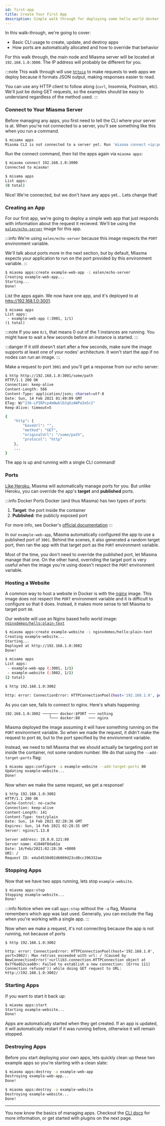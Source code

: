 ```yaml
---
id: first-app
title: Create Your First App
description: Simple walk through for deploying some hello world docker images to your new misama server
---
```


In this walk-through, we're going to cover:

- Basic CLI usage to create, update, and destroy apps
- How ports are automatically allocated and how to override that behavior

For this walk through, the main node and Miasma server will be located at `192.168.1.0:3000`. The IP address will probably be different for you.

:::note
This walk through will use [`httpie`](https://httpie.io/) to make requests to web apps we deploy because it formats JSON output, making responses easier to read.

You can use any HTTP client to follow along (`curl`, Insomnia, Postman, etc). We'll just be doing GET requests, so the examples should be easy to understand regardless of the method used.
:::

### Connect to Your Miasma Server

Before managing any apps, you first need to tell the CLI where your server is at. When you're not connected to a server, you'll see something like this when you run a command.

```bash
$ misama apps
Miasma CLI is not connected to a server yet. Run 'miasma connect <ip:port>'
```

Run the connect command, then list the apps again via `miasma apps`:

```bash
$ miasma connect 192.168.1.0:3000
Connected to miasma!

$ misama apps
List apps:
(0 total)
```

Nice! We're connected, but we don't have any apps yet... Lets change that!

### Creating an App

For our first app, we're going to deploy a simple web app that just responds with information about the request it recieved. We'll be using the [`ealen/echo-server`](https://hub.docker.com/r/ealen/echo-server) image for this app.

:::info
We're using `ealen/echo-server` because this image respects the `PORT` environment variable.

We'll talk about ports more in the next section, but by default, Miasma expects your application to run on the port provided by this environment variable.
:::

```bash
$ miasma apps:create example-web-app -i ealen/echo-server
Creating example-web-app...
Starting...
Done!
```

List the apps again. We now have one app, and it's deployed to at <http://192.168.1.0:3001>.

```
$ misama apps
List apps:
 - example-web-app (:3001, 1/1)
(1 total)
```

:::note
If you see `0/1`, that means 0 out of the 1 instances are running. You might have to wait a few seconds before an instance is started.
:::

:::danger
If it still doesn't start after a few seconds, make sure the image supports at least one of your nodes' architecture. It won't start the app if no nodes can run an image.
:::

Make a request to port `3001` and you'll get a response from our echo server:

```bash
$ http http://192.168.1.0:3001/some/path
HTTP/1.1 200 OK
Connection: keep-alive
Content-Length: 566
Content-Type: application/json; charset=utf-8
Date: Sun, 14 Feb 2021 01:49:09 GMT
ETag: W/"236-LPIRPcp4mNwblDJqXzAWPaIm5cI"
Keep-Alive: timeout=5

{
    "http": {
        "baseUrl": "",
        "method": "GET",
        "originalUrl": "/some/path",
        "protocol": "http"
    },
    ...
}
```

The app is up and running with a single CLI command!

### Ports

[Like Heroku](https://devcenter.heroku.com/articles/runtime-principles#web-servers), Miasma will automatically manage ports for you. But unlike Heroku, you can override the app's **target** and **published** ports.

:::info Docker Ports
Docker (and thus Miasma) has two types of ports:

1. **Target**: the port inside the container
2. **Published**: the publicly exposed port

For more info, see Docker's [official documentation](https://docs.docker.com/compose/compose-file/compose-file-v3/#ports)
:::

In our `example-web-app`, Miasma automatically configured the app to use a published port of `3001`. Behind the scenes, it also generated a random target port, then ran the app with that target port as the `PORT` environment variable.

Most of the time, you don't need to override the published port, let Miasma manage that one. On the other hand, overriding the target port is very useful when the image you're using doesn't respect the `PORT` environment variable.

### Hosting a Website

A common way to host a website in Docker is with the [nginx](https://hub.docker.com/_/nginx/) image. This image does not respect the `PORT` environment variable and it is difficult to configure so that it does. Instead, it makes more sense to tell Miasma to target port `80`.

Our website will use an Nginx based hello world image: [`nginxdemos/hello:plain-text`](https://hub.docker.com/r/nginxdemos/hello:plain-text/)

```bash
$ miasma apps:create example-website -i nginxdemos/hello:plain-text
Creating example-website...
Starting...
Deployed at http://192.168.1.0:3002
Done!

$ misama apps
List apps:
 - example-web-app (:3001, 1/1)
 - example-website (:3002, 1/1)
(2 total)

$ http 192.168.1.0:3002

http: error: ConnectionError: HTTPConnectionPool(host='192.168.1.0', port=3002): Max retries exceeded with url: / (Caused by NewConnectionError('<urllib3.connection.HTTPConnection object at 0x7f6a6b2caa60>: Failed to establish a new connection: [Errno 111] Connection refused')) while doing GET request to URL: http://192.168.1.0:3002/
```

As you can see, fails to connect to nginx. Here's whats happening:

```text
192.168.1.0:3002 ───┬─── docker:$PORT ─── nothing
                    ╰─── docker:80    ─── nginx
```

Miasma deployed the image assuming it will have something running on the `PORT` environment variable. So when we made the request, it didn't make the request to port `80`, but to the port specified by the environment variable.

Instead, we need to tell Miasma that we should actually be targeting port `80` inside the container, not some random number. We do that using the `--add-target-ports` flag:

```bash
$ miasma apps:configure -a example-website --add-target-ports 80
Updating example-website...
Done!
```

Now when we make the same request, we get a response!

```bash
$ http 192.168.1.0:3002
HTTP/1.1 200 OK
Cache-Control: no-cache
Connection: keep-alive
Content-Length: 141
Content-Type: text/plain
Date: Sun, 14 Feb 2021 02:28:36 GMT
Expires: Sun, 14 Feb 2021 02:28:35 GMT
Server: nginx/1.13.8

Server address: 10.0.0.121:80
Server name: 41048f8da61a
Date: 14/Feb/2021:02:28:36 +0000
URI: /
Request ID: e4a54530d02d6069d23cd8cc396332ae
```

### Stopping Apps

Now that we have two apps running, lets stop `example-website`.

```bash
$ miasma apps:stop
Stopping example-website...
Done!
```

:::info
Notice when we call `apps:stop` without the `-a` flag, Miasma remembers which app was last used. Generally, you can exclude the flag when you're working with a single app.
:::

Now when we make a request, it's not connecting because the app is not running, not because of ports

```
$ http 192.168.1.0:3002

http: error: ConnectionError: HTTPConnectionPool(host='192.168.1.0', port=3002): Max retries exceeded with url: / (Caused by NewConnectionError('<urllib3.connection.HTTPConnection object at 0x7f6a6b2caa60>: Failed to establish a new connection: [Errno 111] Connection refused')) while doing GET request to URL: http://192.168.1.0:3002/
```

### Starting Apps

If you want to start it back up:

```bash
$ miasma apps:start
Starting example-website...
Done!
```

Apps are automatically started when they get created. If an app is updated, it will automatically restart if it was running before, otherwise it will remain stopped.

### Destroying Apps

Before you start deploying your own apps, lets quickly clean up these two example apps so you're starting with a clean slate:

```bash
$ miasma apps:destroy -a example-web-app
Destroying example-web-app...
Done!

$ miasma apps:destroy -a example-website
Destroying example-website...
Done!
```

---

You now know the basics of managing apps. Checkout the [CLI docs](/docs/cli) for more information, or get started with plugins on the next page.
